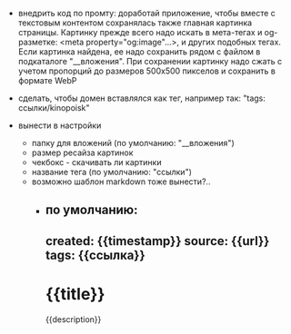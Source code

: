 - внедрить код по промту:
    доработай приложение, чтобы вместе с текстовым контентом сохранялась также главная картинка страницы.
  Картинку прежде всего надо искать в мета-тегах и og-разметке:
<meta property="og:image"...>, 
<meta name="image"> и других подобных тегах.
Если картинка найдена, ее надо сохранить рядом с файлом в подкаталоге "__вложения".
При сохранении картинку надо сжать с учетом пропорций до размеров 500х500 пикселов и сохранить в формате WebP

- сделать, чтобы домен вставлялся как тег, например так: "tags: ссылки/kinopoisk"
- вынести в настройки
  - папку для вложений (по умолчанию: "__вложения")
  - размер ресайза картинок
  - чекбокс - скачивать ли картинки
  - название тега (по умолчанию: "ссылки")
  - возможно шаблон markdown тоже вынести?..
    - по умолчанию:
      ---
      created: {{timestamp}}
      source: {{url}}
      tags: {{ссылка}}
      ---

      # {{title}}

      {{description}}
